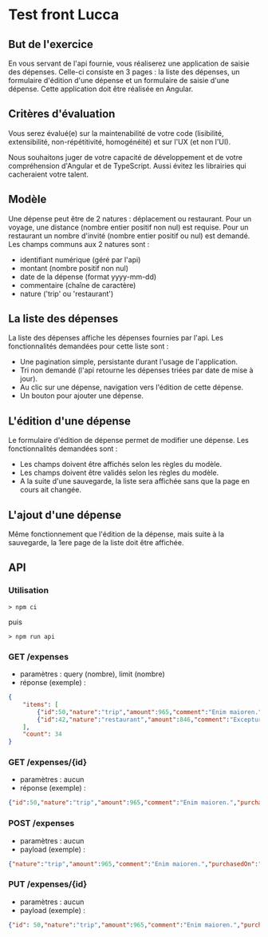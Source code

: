 # Test front Lucca

## But de l'exercice

En vous servant de l'api fournie, vous réaliserez une application de saisie des dépenses.
Celle-ci consiste en 3 pages : la liste des dépenses, un formulaire d'édition d'une dépense et un formulaire de saisie d'une dépense.
Cette application doit être réalisée en Angular.

## Critères d'évaluation

Vous serez évalué(e) sur la maintenabilité de votre code (lisibilité, extensibilité, non-répétitivité, homogénéité) et sur l'UX (et non l'UI).

Nous souhaitons juger de votre capacité de développement et de votre compréhension d'Angular et de TypeScript. Aussi évitez les librairies qui cacheraient votre talent.

## Modèle

Une dépense peut être de 2 natures : déplacement ou restaurant. Pour un voyage, une distance (nombre entier positif non nul) est requise. Pour un restaurant un nombre d'invité (nombre entier positif ou nul) est demandé.
Les champs communs aux 2 natures sont :

- identifiant numérique (géré par l'api)
- montant (nombre positif non nul)
- date de la dépense (format yyyy-mm-dd)
- commentaire (chaîne de caractère)
- nature ('trip' ou 'restaurant')

## La liste des dépenses

La liste des dépenses affiche les dépenses fournies par l'api. Les fonctionnalités demandées pour cette liste sont :

- Une pagination simple, persistante durant l'usage de l'application.
- Tri non demandé (l'api retourne les dépenses triées par date de mise à jour).
- Au clic sur une dépense, navigation vers l'édition de cette dépense.
- Un bouton pour ajouter une dépense.

## L'édition d'une dépense

Le formulaire d'édition de dépense permet de modifier une dépense. Les fonctionnalités demandées sont :

- Les champs doivent être affichés selon les règles du modèle.
- Les champs doivent être validés selon les règles du modèle.
- A la suite d'une sauvegarde, la liste sera affichée sans que la page en cours ait changée.

## L'ajout d'une dépense

Même fonctionnement que l'édition de la dépense, mais suite à la sauvegarde, la 1ere page de la liste doit être affichée.

## API

### Utilisation

`> npm ci`

puis

`> npm run api`

### GET /expenses

- paramètres : query (nombre), limit (nombre)
- réponse (exemple) :
```json
{
    "items": [
        {"id":50,"nature":"trip","amount":965,"comment":"Enim maioren.","purchasedOn":"2022-05-12","updatedAt":"2022-11-16T00:09:12.057Z","distance":988},
        {"id":42,"nature":"restaurant","amount":846,"comment":"Excepturi blanditiis at est sapiente tenetur ipsum sunt voluptate, vp.","purchasedOn":"2022-08-08","updatedAt":"2022-10-21T06:25:59.492Z","invites":2}
    ],
    "count": 34
}
```

### GET /expenses/{id}

- paramètres : aucun
- réponse (exemple) :
```json
{"id":50,"nature":"trip","amount":965,"comment":"Enim maioren.","purchasedOn":"2022-05-12","updatedAt":"2022-11-16T00:09:12.057Z","distance":988}
```

### POST /expenses

- paramètres : aucun
- payload (exemple) :
```json
{"nature":"trip","amount":965,"comment":"Enim maioren.","purchasedOn":"2022-05-12","distance":988}
```

### PUT /expenses/{id}
- paramètres : aucun
- payload (exemple) :
```json
{"id": 50,"nature":"trip","amount":965,"comment":"Enim maioren.","purchasedOn":"2022-05-12","distance":988}
```

